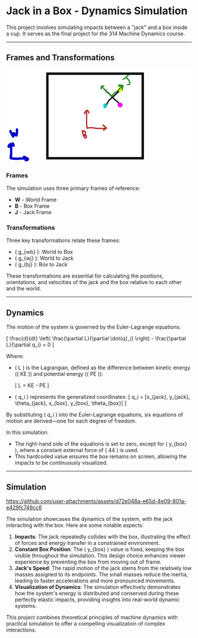 # Jack in a Box - Dynamics Simulation

This project involves simulating impacts between a "jack" and a box inside a cup. It serves as the final project for the 314 Machine Dynamics course.

---

## Frames and Transformations

![Diagram](final_project_drawing.png "Flowchart Diagram")

### Frames
The simulation uses three primary frames of reference:
- **W** - World Frame
- **B** - Box Frame
- **J** - Jack Frame

### Transformations
Three key transformations relate these frames:
- \( g_{wb} \): World to Box
- \( g_{wj} \): World to Jack
- \( g_{bj} \): Box to Jack

These transformations are essential for calculating the positions, orientations, and velocities of the jack and the box relative to each other and the world.

---

## Dynamics

The motion of the system is governed by the Euler-Lagrange equations:

\[
\frac{d}{dt} \left( \frac{\partial L}{\partial \dot{q}_i} \right) - \frac{\partial L}{\partial q_i} = 0
\]

Where:
- \( L \) is the Lagrangian, defined as the difference between kinetic energy (\( KE \)) and potential energy (\( PE \)):

  \[
  L = KE - PE
  \]

- \( q_i \) represents the generalized coordinates:
  \[
  q_i = [x_{jack}, y_{jack}, \theta_{jack}, x_{box}, y_{box}, \theta_{box}]
  \]

By substituting \( q_i \) into the Euler-Lagrange equations, six equations of motion are derived—one for each degree of freedom. 

In this simulation:
- The right-hand side of the equations is set to zero, except for \( y_{box} \), where a constant external force of \( 44 \) is used. 
- This hardcoded value ensures the box remains on screen, allowing the impacts to be continuously visualized.

---

## Simulation

https://github.com/user-attachments/assets/d72e048a-e65d-4e09-801a-e429fc749cc6

The simulation showcases the dynamics of the system, with the jack interacting with the box. Here are some notable aspects:

1. **Impacts**: The jack repeatedly collides with the box, illustrating the effect of forces and energy transfer in a constrained environment.
2. **Constant Box Position**: The \( y_{box} \) value is fixed, keeping the box visible throughout the simulation. This design choice enhances viewer experience by preventing the box from moving out of frame.
3. **Jack's Speed**: The rapid motion of the jack stems from the relatively low masses assigned to its endpoints. The small masses reduce the inertia, leading to faster accelerations and more pronounced movements.
4. **Visualization of Dynamics**: The simulation effectively demonstrates how the system's energy is distributed and conserved during these perfectly elastic impacts, providing insights into real-world dynamic systems.

This project combines theoretical principles of machine dynamics with practical simulation to offer a compelling visualization of complex interactions.
